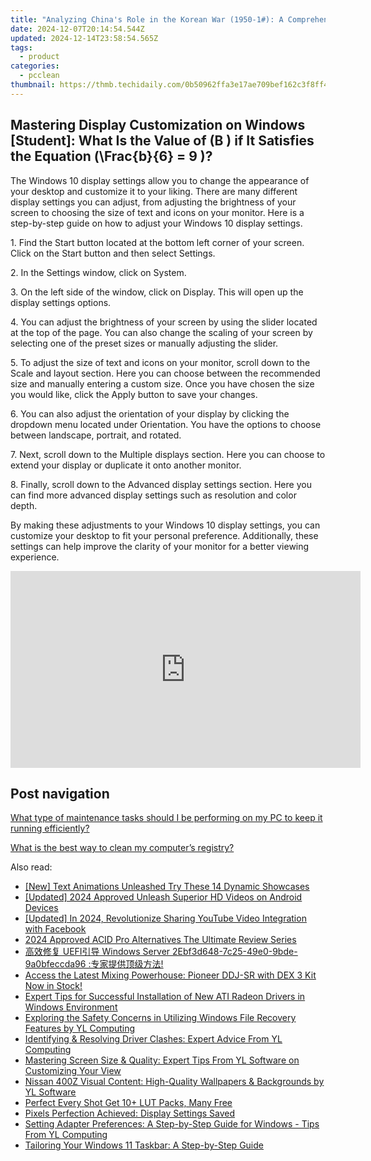 ```yaml
---
title: "Analyzing China's Role in the Korean War (1950-1#): A Comprehensive Breakdown by YL Computing and YL Software"
date: 2024-12-07T20:14:54.544Z
updated: 2024-12-14T23:58:54.565Z
tags:
  - product
categories:
  - pcclean
thumbnail: https://thmb.techidaily.com/0b50962ffa3e17ae709bef162c3f8ff4d960cae116eaf3e790989364bc8da0ce.jpg
---
```


## Mastering Display Customization on Windows [Student]: What Is the Value of \(B \) if It Satisfies the Equation \(\Frac{b}{6} = 9 \)?

The Windows 10 display settings allow you to change the appearance of your desktop and customize it to your liking. There are many different display settings you can adjust, from adjusting the brightness of your screen to choosing the size of text and icons on your monitor. Here is a step-by-step guide on how to adjust your Windows 10 display settings. 

1\. Find the Start button located at the bottom left corner of your screen. Click on the Start button and then select Settings.

2\. In the Settings window, click on System.

3\. On the left side of the window, click on Display. This will open up the display settings options. 

4\. You can adjust the brightness of your screen by using the slider located at the top of the page. You can also change the scaling of your screen by selecting one of the preset sizes or manually adjusting the slider.

5\. To adjust the size of text and icons on your monitor, scroll down to the Scale and layout section. Here you can choose between the recommended size and manually entering a custom size. Once you have chosen the size you would like, click the Apply button to save your changes.

6\. You can also adjust the orientation of your display by clicking the dropdown menu located under Orientation. You have the options to choose between landscape, portrait, and rotated.

7\. Next, scroll down to the Multiple displays section. Here you can choose to extend your display or duplicate it onto another monitor.

8\. Finally, scroll down to the Advanced display settings section. Here you can find more advanced display settings such as resolution and color depth. 

By making these adjustments to your Windows 10 display settings, you can customize your desktop to fit your personal preference. Additionally, these settings can help improve the clarity of your monitor for a better viewing experience.

<!-- affiliate ads begin -->
<iframe width="560" height="315" src="https://www.youtube.com/embed/Vfq0vw0Spz8?si=2EAk6hW-Gb-o33_L" title="YouTube video player" frameborder="0" allow="accelerometer; autoplay; clipboard-write; encrypted-media; gyroscope; picture-in-picture; web-share" referrerpolicy="strict-origin-when-cross-origin" allowfullscreen></iframe>
<!-- affiliate ads end -->

## Post navigation

[What type of maintenance tasks should I be performing on my PC to keep it running efficiently?](https://tools.techidaily.com/pcclean/products/)

[What is the best way to clean my computer’s registry?](https://tools.techidaily.com/pcclean/products/)

<ins class="adsbygoogle"
     style="display:block"
     data-ad-format="autorelaxed"
     data-ad-client="ca-pub-7571918770474297"
     data-ad-slot="1223367746"></ins>

<ins class="adsbygoogle"
     style="display:block"
     data-ad-client="ca-pub-7571918770474297"
     data-ad-slot="8358498916"
     data-ad-format="auto"
     data-full-width-responsive="true"></ins>

<span class="atpl-alsoreadstyle">Also read:</span>
<div><ul>
<li><a href="https://some-skills.techidaily.com/new-text-animations-unleashed-try-these-14-dynamic-showcases/"><u>[New] Text Animations Unleashed Try These 14 Dynamic Showcases</u></a></li>
<li><a href="https://fox-hovers.techidaily.com/updated-2024-approved-unleash-superior-hd-videos-on-android-devices/"><u>[Updated] 2024 Approved Unleash Superior HD Videos on Android Devices</u></a></li>
<li><a href="https://youtube-tips.techidaily.com/ed-in-2024-revolutionize-sharing-youtube-video-integration-with-facebook/"><u>[Updated] In 2024, Revolutionize Sharing YouTube Video Integration with Facebook</u></a></li>
<li><a href="https://fox-direct.techidaily.com/2024-approved-acid-pro-alternatives-the-ultimate-review-series/"><u>2024 Approved ACID Pro Alternatives The Ultimate Review Series</u></a></li>
<li><a href="https://discover-extraordinary.techidaily.com/uefi-windows-server-2ebf3d648-7c25-49e0-9bde-9a0bfeccda96/"><u>高效修复 UEFI引导 Windows Server 2Ebf3d648-7c25-49e0-9bde-9a0bfeccda96 :专家提供顶级方法!</u></a></li>
<li><a href="https://discover-fantastic.techidaily.com/access-the-latest-mixing-powerhouse-pioneer-ddj-sr-with-dex-3-kit-now-in-stock/"><u>Access the Latest Mixing Powerhouse: Pioneer DDJ-SR with DEX 3 Kit Now in Stock!</u></a></li>
<li><a href="https://driver-download.techidaily.com/expert-tips-for-successful-installation-of-new-ati-radeon-drivers-in-windows-environment/"><u>Expert Tips for Successful Installation of New ATI Radeon Drivers in Windows Environment</u></a></li>
<li><a href="https://discover-fantastic.techidaily.com/exploring-the-safety-concerns-in-utilizing-windows-file-recovery-features-by-yl-computing/"><u>Exploring the Safety Concerns in Utilizing Windows File Recovery Features by YL Computing</u></a></li>
<li><a href="https://discover-fantastic.techidaily.com/identifying-and-resolving-driver-clashes-expert-advice-from-yl-computing/"><u>Identifying & Resolving Driver Clashes: Expert Advice From YL Computing</u></a></li>
<li><a href="https://discover-fantastic.techidaily.com/mastering-screen-size-and-quality-expert-tips-from-yl-software-on-customizing-your-view/"><u>Mastering Screen Size & Quality: Expert Tips From YL Software on Customizing Your View</u></a></li>
<li><a href="https://discover-fantastic.techidaily.com/nissan-400z-visual-content-high-quality-wallpapers-and-backgrounds-by-yl-software/"><u>Nissan 400Z Visual Content: High-Quality Wallpapers & Backgrounds by YL Software</u></a></li>
<li><a href="https://fox-boxes.techidaily.com/perfect-every-shot-get-10plus-lut-packs-many-free/"><u>Perfect Every Shot Get 10+ LUT Packs, Many Free</u></a></li>
<li><a href="https://graphic-issues.techidaily.com/pixels-perfection-achieved-display-settings-saved/"><u>Pixels Perfection Achieved: Display Settings Saved</u></a></li>
<li><a href="https://discover-fantastic.techidaily.com/setting-adapter-preferences-a-step-by-step-guide-for-windows-tips-from-yl-computing/"><u>Setting Adapter Preferences: A Step-by-Step Guide for Windows - Tips From YL Computing</u></a></li>
<li><a href="https://discover-fantastic.techidaily.com/tailoring-your-windows-11-taskbar-a-step-by-step-guide/"><u>Tailoring Your Windows 11 Taskbar: A Step-by-Step Guide</u></a></li>
</ul></div>

